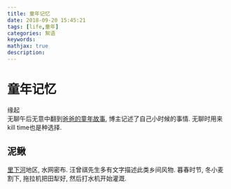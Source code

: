 ```yaml
---
title: 童年记忆
date: 2018-09-20 15:45:21
tags: [life,童年]
categories: 絮语
keywords:
mathjax: true
description: 
---
```


# 童年记忆

缘起  
无聊午后无意中翻到[爸爸的童年故事](http://jiangtanghu.com/cn/2017/04/10/daddy-story/), 博主记述了自己小时候的事情. 
无聊时用来kill time也是种选择.

<!-- more --> 


## 泥鳅  
[里下河](https://zh.wikipedia.org/wiki/里下河平原)地区, 水网密布. 汪曾祺先生多有文字描述此类乡间风物. 
暮春时节, 冬小麦割下, 拖拉机把田犁好, 然后打水机开始灌溉. 